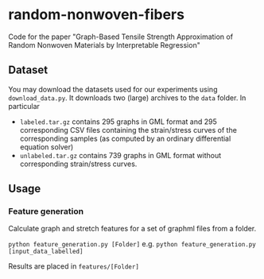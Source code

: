# random-nonwoven-fibers
Code for the paper "Graph-Based Tensile Strength Approximation of Random Nonwoven Materials by Interpretable Regression"


## Dataset
You may download the datasets used for our experiments using ```download_data.py```. 
It downloads two (large) archives to the ```data``` folder.
In particular
- ```labeled.tar.gz``` contains 295 graphs in GML format and 295 corresponding CSV files containing the strain/stress curves of the corresponding samples (as computed by an ordinary differential equation solver) 
- ```unlabeled.tar.gz``` contains 739 graphs in GML format without corresponding strain/stress curves.

## Usage
### Feature generation
Calculate graph and stretch features for a set of graphml files from a folder.

```python feature_generation.py [Folder]``` e.g. ```python feature_generation.py [input_data_labelled]```

Results are placed in ```features/[Folder]```